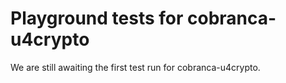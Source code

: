 # Playground tests for cobranca-u4crypto
We are still awaiting the first test run for cobranca-u4crypto.
